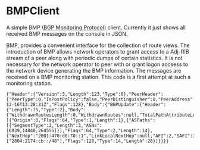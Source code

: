 # BMPClient

A simple BMP ([BGP Monitoring Protocol](https://tools.ietf.org/html/rfc7854)) client. Currently it just shows all received BMP messages on the console in JSON. 

BMP, provides a convenient interface for the collection of route views. The introduction of BMP allows network operators to grant access to a Adj-RIB stream of a peer along with periodic dumps of certain statistics. It is not necessary for the network operator to peer with or grant logon accsess to the network device generating the BMP information. The messages are received on a BMP monitoring station. This code is a first attempt at such a monitoring station.

```
{"Header":{"Version":3,"Length":123,"Type":0},"PeerHeader":{"PeerType":0,"IsPostPolicy":false,"PeerDistinguisher":0,"PeerAddress":"2001:470:d6:70::1","PeerAS":6939,"PeerBGPId":"64.71.128.26","Timestamp":"2016-12-16T13:28:31Z","Flags":128},"Body":{"BGPUpdate":{"Header":{"Length":75,"Type":2},"Body":{"WithdrawnRoutesLength":0,"WithdrawnRoutes":null,"TotalPathAttributeLength":52,"PathAttributes":[{"Origin":0,"Flags":64,"Type":1,"Length":1},{"ASPaths":[{"SegmentType":2,"Length":3,"ASNs":[6939,14840,264555]}],"Flags":64,"Type":2,"Length":14},{"NextHop":"2001:470:d6:70::1","LinkLocalNextHop":null,"AFI":2,"SAFI":1,"Value":["2804:2174:cb::/48"],"Flags":128,"Type":14,"Length":28}]}}}}
```
